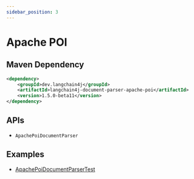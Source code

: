 ```yaml
---
sidebar_position: 3
---
```


# Apache POI


## Maven Dependency

```xml
<dependency>
    <groupId>dev.langchain4j</groupId>
    <artifactId>langchain4j-document-parser-apache-poi</artifactId>
    <version>1.5.0-beta11</version>
</dependency>
```


## APIs

- `ApachePoiDocumentParser`


## Examples

- [ApachePoiDocumentParserTest](https://github.com/langchain4j/langchain4j/blob/main/document-parsers/langchain4j-document-parser-apache-poi/src/test/java/dev/langchain4j/data/document/parser/apache/poi/ApachePoiDocumentParserTest.java)
